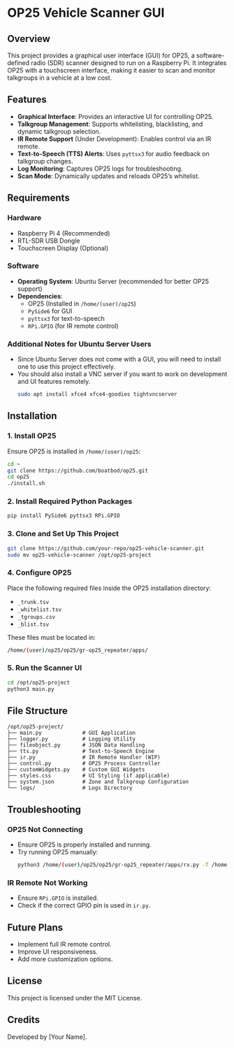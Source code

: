 # OP25 Vehicle Scanner GUI

## Overview
This project provides a graphical user interface (GUI) for OP25, a software-defined radio (SDR) scanner designed to run on a Raspberry Pi. It integrates OP25 with a touchscreen interface, making it easier to scan and monitor talkgroups in a vehicle at a low cost.

## Features
- **Graphical Interface**: Provides an interactive UI for controlling OP25.
- **Talkgroup Management**: Supports whitelisting, blacklisting, and dynamic talkgroup selection.
- **IR Remote Support** (Under Development): Enables control via an IR remote.
- **Text-to-Speech (TTS) Alerts**: Uses `pyttsx3` for audio feedback on talkgroup changes.
- **Log Monitoring**: Captures OP25 logs for troubleshooting.
- **Scan Mode**: Dynamically updates and reloads OP25’s whitelist.

## Requirements
### Hardware
- Raspberry Pi 4 (Recommended) 
- RTL-SDR USB Dongle
- Touchscreen Display (Optional)

### Software
- **Operating System**: Ubuntu Server (recommended for better OP25 support)
- **Dependencies**:
  - OP25 (Installed in `/home/(user)/op25`)
  - `PySide6` for GUI
  - `pyttsx3` for text-to-speech
  - `RPi.GPIO` (for IR remote control)

### Additional Notes for Ubuntu Server Users
- Since Ubuntu Server does not come with a GUI, you will need to install one to use this project effectively.
- You should also install a VNC server if you want to work on development and UI features remotely.
  ```bash
  sudo apt install xfce4 xfce4-goodies tightvncserver
  ```

## Installation
### 1. Install OP25
Ensure OP25 is installed in `/home/(user)/op25`:
```bash
cd ~
git clone https://github.com/boatbod/op25.git
cd op25
./install.sh
```

### 2. Install Required Python Packages
```bash
pip install PySide6 pyttsx3 RPi.GPIO
```

### 3. Clone and Set Up This Project
```bash
git clone https://github.com/your-repo/op25-vehicle-scanner.git
sudo mv op25-vehicle-scanner /opt/op25-project
```

### 4. Configure OP25
Place the following required files inside the OP25 installation directory:
- `_trunk.tsv`
- `_whitelist.tsv`
- `_tgroups.csv`
- `_blist.tsv`

These files must be located in:
```bash
/home/(user)/op25/op25/gr-op25_repeater/apps/
```

### 5. Run the Scanner UI
```bash
cd /opt/op25-project
python3 main.py
```

## File Structure
```
/opt/op25-project/
├── main.py             # GUI Application
├── logger.py           # Logging Utility
├── fileobject.py       # JSON Data Handling
├── tts.py              # Text-to-Speech Engine
├── ir.py               # IR Remote Handler (WIP)
├── control.py          # OP25 Process Controller
├── customWidgets.py    # Custom GUI Widgets
├── styles.css          # UI Styling (if applicable)
├── system.json         # Zone and Talkgroup Configuration
└── logs/               # Logs Directory
```

## Troubleshooting
### OP25 Not Connecting
- Ensure OP25 is properly installed and running.
- Try running OP25 manually:
  ```bash
  python3 /home/(user)/op25/op25/gr-op25_repeater/apps/rx.py -T /home/(user)/op25/op25/gr-op25_repeater/apps/_trunk.tsv
  ```

### IR Remote Not Working
- Ensure `RPi.GPIO` is installed.
- Check if the correct GPIO pin is used in `ir.py`.

## Future Plans
- Implement full IR remote control.
- Improve UI responsiveness.
- Add more customization options.

## License
This project is licensed under the MIT License.

## Credits
Developed by [Your Name].

